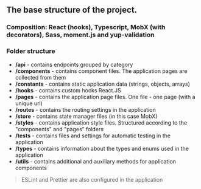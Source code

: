 ## The base structure of the project.

### Composition: React (hooks), Typescript, MobX (with decorators), Sass, moment.js and yup-validation

### Folder structure

- **/api** - сontains endpoints grouped by category
- **/components** - сontains component files. The application pages are collected from them
- **/constants** - сontains static application data (strings, objects, arrays)
- **/hooks** - сontains custom hooks React.JS
- **/pages** - сontains the application page files. One file - one page (with a unique url)
- **/routes** - сontains the routing settings in the application
- **/store** - сontains state manager files (in this case MobX)
- **/styles** - сontains application style files. Structured according to the "components" and "pages" folders
- **/tests** - сontains files and settings for automatic testing in the application
- **/types** - сontains information about the types and enums used in the application
- **/utils** - сontains additional and auxiliary methods for application components

> ESLint and Prettier are also configured in the application
